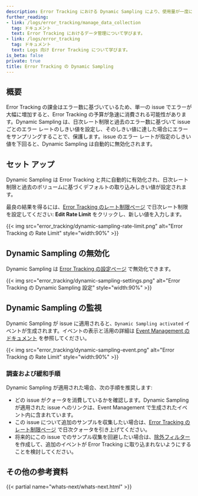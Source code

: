 ```yaml
---
description: Error Tracking における Dynamic Sampling により、使用量が一度に消費されないようにする方法について学びます。
further_reading:
- link: /logs/error_tracking/manage_data_collection
  tag: ドキュメント
  text: Error Tracking におけるデータ管理について学びます。
- link: /logs/error_tracking
  tag: ドキュメント
  text: Logs 向け Error Tracking について学びます。
is_beta: false
private: true
title: Error Tracking の Dynamic Sampling
---
```


## 概要

Error Tracking の課金はエラー数に基づいているため、単一の issue でエラーが大幅に増加すると、Error Tracking の予算が急速に消費される可能性があります。Dynamic Sampling は、日次レート制限と過去のエラー数に基づいて issue ごとのエラー レートのしきい値を設定し、そのしきい値に達した場合にエラーをサンプリングすることで、保護します。issue のエラー レートが指定のしきい値を下回ると、Dynamic Sampling は自動的に無効化されます。

## セット アップ

Dynamic Sampling は Error Tracking と共に自動的に有効化され、日次レート制限と過去のボリュームに基づくデフォルトの取り込みしきい値が設定されます。

最良の結果を得るには、[Error Tracking のレート制限ページ][2] で日次レート制限を設定してください: **Edit Rate Limit** をクリックし、新しい値を入力します。

{{< img src="error_tracking/dynamic-sampling-rate-limit.png" alt="Error Tracking の Rate Limit" style="width:90%" >}}

## Dynamic Sampling の無効化

Dynamic Sampling は [Error Tracking の設定ページ][4] で無効化できます。

{{< img src="error_tracking/dynamic-sampling-settings.png" alt="Error Tracking の Dynamic Sampling 設定" style="width:90%" >}}

## Dynamic Sampling の監視

Dynamic Sampling が issue に適用されると、`Dynamic Sampling activated` イベントが生成されます。イベントの表示と活用の詳細は [Event Management のドキュメント][1] を参照してください。

{{< img src="error_tracking/dynamic-sampling-event.png" alt="Error Tracking の Rate Limit" style="width:90%" >}}

### 調査および緩和手順

Dynamic Sampling が適用された場合、次の手順を推奨します:

- どの issue がクォータを消費しているかを確認します。Dynamic Sampling が適用された issue へのリンクは、Event Management で生成されたイベント内に含まれています。
- この issue について追加のサンプルを収集したい場合は、[Error Tracking のレート制限ページ][2] で日次クォータを引き上げてください。
- 将来的にこの issue でのサンプル収集を回避したい場合は、[除外フィルター][3] を作成して、追加のイベントが Error Tracking に取り込まれないようにすることを検討してください。

## その他の参考資料

{{< partial name="whats-next/whats-next.html" >}}

[1]: /ja/service_management/events/
[2]: https://app.datadoghq.com/error-tracking/settings/rate-limits
[3]: /ja/logs/error_tracking/manage_data_collection#add-a-rule
[4]: https://app.datadoghq.com/error-tracking/settings